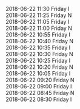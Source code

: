 2018-06-22 11:30 Friday  I  
2018-06-22 11:25 Friday  N  
2018-06-22 11:05 Friday  I  
2018-06-22 11:00 Friday  N  
2018-06-22 10:55 Friday  I  
2018-06-22 10:40 Friday  N  
2018-06-22 10:35 Friday  I  
2018-06-22 10:30 Friday  N  
2018-06-22 10:25 Friday  I  
2018-06-22 10:20 Friday  N  
2018-06-22 10:05 Friday  I  
2018-06-22 09:20 Friday  N  
2018-06-22 09:00 Friday  I  
2018-06-22 08:45 Friday  N  
2018-06-22 08:30 Friday  I  

